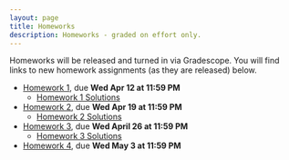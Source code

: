 ```yaml
---
layout: page
title: Homeworks
description: Homeworks - graded on effort only.
---
```


Homeworks will be released and turned in via Gradescope.  You will find links to new homework assignments (as they are released) below.

- [Homework 1](https://www.gradescope.com/courses/529662/assignments/2801558), due **Wed Apr 12 at 11:59 PM**
  - [Homework 1 Solutions](https://drive.google.com/file/d/1UX8CIZpQxB-bTdzQZ1z9pZ9vJ6k5DvR8/view?usp=sharing)
- [Homework 2](https://www.gradescope.com/courses/529662/assignments/2818872), due **Wed Apr 19 at 11:59 PM**
  - [Homework 2 Solutions](https://drive.google.com/file/d/1UPfh_crB4VVvEWzFBHbgkNDXBWkgAya2/view?usp=sharing)
- [Homework 3](https://www.gradescope.com/courses/529662/assignments/2837211), due **Wed April 26 at 11:59 PM**
  - [Homework 3 Solutions](https://drive.google.com/file/d/1D6RyNLIjdjt8cAbefQhih5b26H1eRqHb/view?usp=sharing)
- [Homework 4](https://www.gradescope.com/courses/529662/assignments/2853324), due **Wed May 3 at 11:59 PM**
